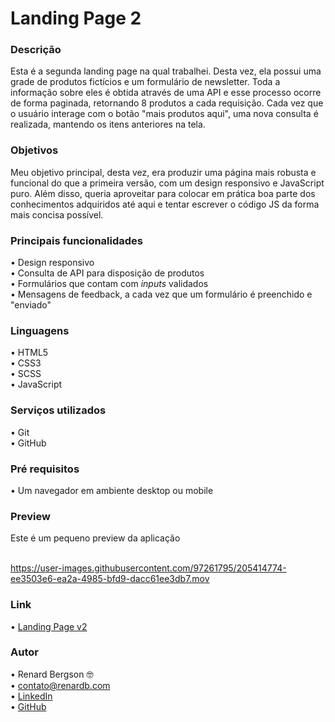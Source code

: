 # Landing Page 2

### Descrição
Esta é a segunda landing page na qual trabalhei. Desta vez, ela possui uma grade de produtos fictícios e um formulário de newsletter. Toda a informação sobre eles é obtida através de uma API e esse processo ocorre de forma paginada, retornando 8 produtos a cada requisição. Cada vez que o usuário interage com o botão "mais produtos aqui", uma nova consulta é realizada, mantendo os itens anteriores na tela.

### Objetivos
Meu objetivo principal, desta vez, era produzir uma página mais robusta e funcional do que a primeira versão, com um design responsivo e JavaScript puro. Além disso, queria aproveitar para colocar em prática boa parte dos conhecimentos adquiridos até aqui e tentar escrever o código JS da forma mais concisa possível.

### Principais funcionalidades
  •	Design responsivo <br>
  •	Consulta de API para disposição de produtos <br>
  •	Formulários que contam com <i>inputs</i> validados <br>
  •	Mensagens de feedback, a cada vez que um formulário é preenchido e "enviado"
  
### Linguagens
  •	HTML5 <br>
  •	CSS3  <br>
  •	SCSS  <br>
  •	JavaScript

### Serviços utilizados
  •	Git <br>
  •	GitHub

### Pré requisitos
  •	Um navegador em ambiente desktop ou mobile
  
### Preview
Este é um pequeno preview da aplicação <br> 
<br>

https://user-images.githubusercontent.com/97261795/205414774-ee3503e6-ea2a-4985-bfd9-dacc61ee3db7.mov

### Link
  •	[Landing Page v2](https://landing-page-v2-rb.netlify.app) 

### Autor
  •	Renard Bergson 🤓 <br>
	•	contato@renardb.com <br>
	•	[LinkedIn](https://www.linkedin.com/in/renardbergson) <br>
	•	[GitHub](https://www.github.com/renardbergson)
